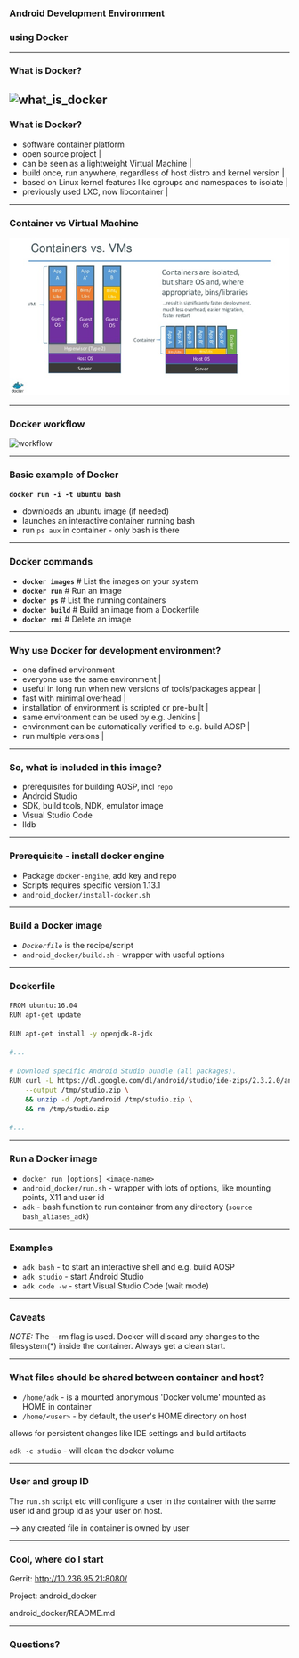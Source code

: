 ### Android Development Environment

### using Docker

---

### What is Docker?

![what_is_docker](https://www.docker.com/sites/default/files/group_5622_0.png)
---

### What is Docker?

- software container platform
- open source project |
- can be seen as a lightweight Virtual Machine |
- build once, run anywhere, regardless of host distro and kernel version |
- based on Linux kernel features like cgroups and namespaces to isolate |
- previously used LXC, now libcontainer |

---

### Container vs Virtual Machine

![container_vs_vm](assets/containers_vs_vm.jpg)

---

### Docker workflow

![workflow](https://denibertovic.com/talks/supercharge-development-env-using-docker/img/docker-flow.png)

---

### Basic example of Docker

**`docker run -i -t ubuntu bash`**

- downloads an ubuntu image (if needed)
- launches an interactive container running bash
- run `ps aux` in container - only bash is there

---

### Docker commands

- **`docker images`**   # List the images on your system
- **`docker run`**      # Run an image
- **`docker ps`**       # List the running containers
- **`docker build`**    # Build an image from a Dockerfile
- **`docker rmi`**      # Delete an image

---

### Why use Docker for development environment?

- one defined environment
- everyone use the same environment |
- useful in long run when new versions of tools/packages appear |
- fast with minimal overhead |
- installation of environment is scripted or pre-built |
- same environment can be used by e.g. Jenkins |
- environment can be automatically verified to e.g. build AOSP |
- run multiple versions |

---

### So, what is included in this image?

- prerequisites for building AOSP, incl `repo`
- Android Studio
- SDK, build tools, NDK, emulator image
- Visual Studio Code
- lldb

---

### Prerequisite - install docker engine

- Package `docker-engine`, add key and repo
- Scripts requires specific version 1.13.1
- `android_docker/install-docker.sh`

---

### Build a Docker image

- *`Dockerfile`* is the recipe/script
- `android_docker/build.sh` - wrapper with useful options

---

### Dockerfile

```bash
FROM ubuntu:16.04
RUN apt-get update

RUN apt-get install -y openjdk-8-jdk

#...

# Download specific Android Studio bundle (all packages).
RUN curl -L https://dl.google.com/dl/android/studio/ide-zips/2.3.2.0/android-studio-ide-162.3934792-linux.zip \
    --output /tmp/studio.zip \
    && unzip -d /opt/android /tmp/studio.zip \
    && rm /tmp/studio.zip

#...

```

---

### Run a Docker image

- `docker run [options] <image-name>`
- `android_docker/run.sh` - wrapper with lots of options, like mounting points, X11 and user id
- `adk` - bash function to run container from any directory (`source bash_aliases_adk`)

---

### Examples

- `adk bash` - to start an interactive shell and e.g. build AOSP
- `adk studio` - start Android Studio
- `adk code -w` - start Visual Studio Code (wait mode)

---

### Caveats

*NOTE:* The --rm flag is used. Docker will discard any changes to the
filesystem(*) inside the container. Always get a clean start.

---

### What files should be shared between container and host?

- `/home/adk` - is a mounted anonymous 'Docker volume' mounted as HOME in container
- `/home/<user>` - by default, the user's HOME directory on host

allows for persistent changes like IDE settings and build artifacts

`adk -c studio` - will clean the docker volume

---

### User and group ID

The `run.sh` script etc will configure a user in the container with the same
user id and group id as your user on host.

--> any created file in container is owned by user

---

### Cool, where do I start

Gerrit: http://10.236.95.21:8080/

Project: android_docker

android_docker/README.md

---

### Questions?

